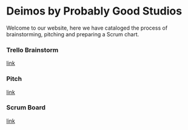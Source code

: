 # Deimos by Probably Good Studios
Welcome to our website, here we have cataloged the process of brainstorming, pitching and preparing a Scrum chart.
### Trello Brainstorm
[link](https://github.com/OsheaLC/GameDesign-Assignment1/blob/gh-pages/Brainstorm.md)

### Pitch
[link]()

### Scrum Board
[link]()
